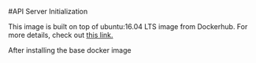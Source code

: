 #API Server Initialization

This image is built on top of ubuntu:16.04 LTS image from Dockerhub. For more details, check out 
[this link.]((https://hub.docker.com/_/postgres/))

After installing the base docker image